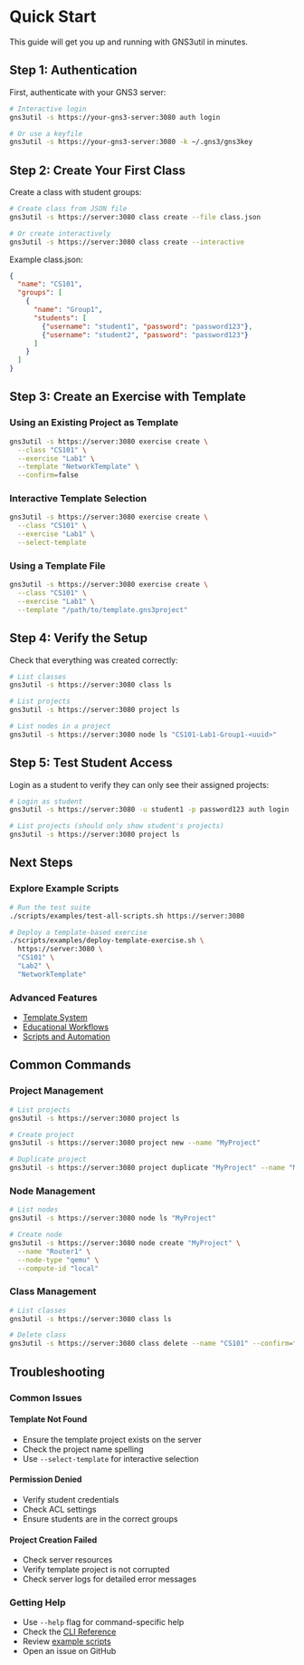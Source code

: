 # Quick Start

This guide will get you up and running with GNS3util in minutes.

## Step 1: Authentication

First, authenticate with your GNS3 server:

```bash
# Interactive login
gns3util -s https://your-gns3-server:3080 auth login

# Or use a keyfile
gns3util -s https://your-gns3-server:3080 -k ~/.gns3/gns3key
```

## Step 2: Create Your First Class

Create a class with student groups:

```bash
# Create class from JSON file
gns3util -s https://server:3080 class create --file class.json

# Or create interactively
gns3util -s https://server:3080 class create --interactive
```

Example class.json:
```json
{
  "name": "CS101",
  "groups": [
    {
      "name": "Group1",
      "students": [
        {"username": "student1", "password": "password123"},
        {"username": "student2", "password": "password123"}
      ]
    }
  ]
}
```

## Step 3: Create an Exercise with Template

### Using an Existing Project as Template
```bash
gns3util -s https://server:3080 exercise create \
  --class "CS101" \
  --exercise "Lab1" \
  --template "NetworkTemplate" \
  --confirm=false
```

### Interactive Template Selection
```bash
gns3util -s https://server:3080 exercise create \
  --class "CS101" \
  --exercise "Lab1" \
  --select-template
```

### Using a Template File
```bash
gns3util -s https://server:3080 exercise create \
  --class "CS101" \
  --exercise "Lab1" \
  --template "/path/to/template.gns3project"
```

## Step 4: Verify the Setup

Check that everything was created correctly:

```bash
# List classes
gns3util -s https://server:3080 class ls

# List projects
gns3util -s https://server:3080 project ls

# List nodes in a project
gns3util -s https://server:3080 node ls "CS101-Lab1-Group1-<uuid>"
```

## Step 5: Test Student Access

Login as a student to verify they can only see their assigned projects:

```bash
# Login as student
gns3util -s https://server:3080 -u student1 -p password123 auth login

# List projects (should only show student's projects)
gns3util -s https://server:3080 project ls
```

## Next Steps

### Explore Example Scripts
```bash
# Run the test suite
./scripts/examples/test-all-scripts.sh https://server:3080

# Deploy a template-based exercise
./scripts/examples/deploy-template-exercise.sh \
  https://server:3080 \
  "CS101" \
  "Lab2" \
  "NetworkTemplate"
```

### Advanced Features
- [Template System](features/template-based-exercises.md)
- [Educational Workflows](features/educational-workflows.md)
- [Scripts and Automation](scripts/overview.md)

## Common Commands

### Project Management
```bash
# List projects
gns3util -s https://server:3080 project ls

# Create project
gns3util -s https://server:3080 project new --name "MyProject"

# Duplicate project
gns3util -s https://server:3080 project duplicate "MyProject" --name "MyProjectCopy"
```

### Node Management
```bash
# List nodes
gns3util -s https://server:3080 node ls "MyProject"

# Create node
gns3util -s https://server:3080 node create "MyProject" \
  --name "Router1" \
  --node-type "qemu" \
  --compute-id "local"
```

### Class Management
```bash
# List classes
gns3util -s https://server:3080 class ls

# Delete class
gns3util -s https://server:3080 class delete --name "CS101" --confirm=false
```

## Troubleshooting

### Common Issues

#### Template Not Found
- Ensure the template project exists on the server
- Check the project name spelling
- Use `--select-template` for interactive selection

#### Permission Denied
- Verify student credentials
- Check ACL settings
- Ensure students are in the correct groups

#### Project Creation Failed
- Check server resources
- Verify template project is not corrupted
- Check server logs for detailed error messages

### Getting Help

- Use `--help` flag for command-specific help
- Check the [CLI Reference](cli-reference/commands.md)
- Review [example scripts](scripts/examples.md)
- Open an issue on GitHub
